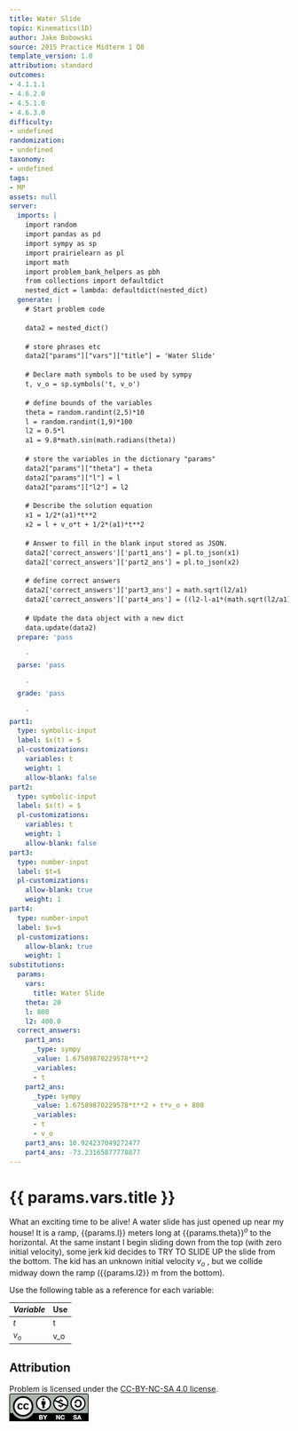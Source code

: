 ```yaml
---
title: Water Slide
topic: Kinematics(1D)
author: Jake Bobowski
source: 2015 Practice Midterm 1 Q8
template_version: 1.0
attribution: standard
outcomes:
- 4.1.1.1
- 4.6.2.0
- 4.5.1.0
- 4.6.3.0
difficulty:
- undefined
randomization:
- undefined
taxonomy:
- undefined
tags:
- MP
assets: null
server:
  imports: |
    import random
    import pandas as pd
    import sympy as sp
    import prairielearn as pl
    import math
    import problem_bank_helpers as pbh
    from collections import defaultdict
    nested_dict = lambda: defaultdict(nested_dict)
  generate: |
    # Start problem code

    data2 = nested_dict()

    # store phrases etc
    data2["params"]["vars"]["title"] = 'Water Slide'

    # Declare math symbols to be used by sympy
    t, v_o = sp.symbols('t, v_o')

    # define bounds of the variables
    theta = random.randint(2,5)*10
    l = random.randint(1,9)*100
    l2 = 0.5*l
    a1 = 9.8*math.sin(math.radians(theta))

    # store the variables in the dictionary "params"
    data2["params"]["theta"] = theta
    data2["params"]["l"] = l
    data2["params"]["l2"] = l2

    # Describe the solution equation
    x1 = 1/2*(a1)*t**2
    x2 = l + v_o*t + 1/2*(a1)*t**2

    # Answer to fill in the blank input stored as JSON.
    data2['correct_answers']['part1_ans'] = pl.to_json(x1)
    data2['correct_answers']['part2_ans'] = pl.to_json(x2)

    # define correct answers
    data2['correct_answers']['part3_ans'] = math.sqrt(l2/a1)
    data2['correct_answers']['part4_ans'] = ((l2-l-a1*(math.sqrt(l2/a1))**2))/math.sqrt(l2/a1)

    # Update the data object with a new dict
    data.update(data2)
  prepare: 'pass

    '
  parse: 'pass

    '
  grade: 'pass

    '
part1:
  type: symbolic-input
  label: $x(t) = $
  pl-customizations:
    variables: t
    weight: 1
    allow-blank: false
part2:
  type: symbolic-input
  label: $x(t) = $
  pl-customizations:
    variables: t
    weight: 1
    allow-blank: false
part3:
  type: number-input
  label: $t=$
  pl-customizations:
    allow-blank: true
    weight: 1
part4:
  type: number-input
  label: $v=$
  pl-customizations:
    allow-blank: true
    weight: 1
substitutions:
  params:
    vars:
      title: Water Slide
    theta: 20
    l: 800
    l2: 400.0
  correct_answers:
    part1_ans:
      _type: sympy
      _value: 1.67589870229578*t**2
      _variables:
      - t
    part2_ans:
      _type: sympy
      _value: 1.67589870229578*t**2 + t*v_o + 800
      _variables:
      - t
      - v_o
    part3_ans: 10.924237049272477
    part4_ans: -73.23165877778877
---
```

# {{ params.vars.title }}
What an exciting time to be alive! A water slide has just opened up near my house! It is a ramp, {{params.l}} meters long at {{params.theta}}$^o$ to the horizontal. At the same instant I begin sliding down from the top (with zero initial velocity), some jerk kid decides to TRY TO SLIDE UP the slide from the bottom. The kid has an unknown initial velocity $v_o$ , but we collide midway down the ramp ({{params.l2}} m from the bottom).

Use the following table as a reference for each variable:

| $Variable$ | Use   |
|----------|-------|
| $t$  | t  |
| $v_o$  | v_o  |

## Attribution

Problem is licensed under the [CC-BY-NC-SA 4.0 license](https://creativecommons.org/licenses/by-nc-sa/4.0/).
![The Creative Commons 4.0 license requiring attribution-BY, non-commercial-NC, and share-alike-SA license.](https://raw.githubusercontent.com/firasm/bits/master/by-nc-sa.png)